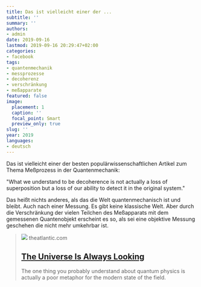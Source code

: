 ```yaml
---
title: Das ist vielleicht einer der ...
subtitle: ''
summary: ''
authors:
- admin
date: 2019-09-16
lastmod: 2019-09-16 20:29:47+02:00
categories:
- facebook
tags:
- quantenmechanik
- messprozesse
- decoherenz
- verschränkung
- meßapparate
featured: false
image:
  placement: 1
  caption: ''
  focal_point: Smart
  preview_only: true
slug: ''
year: 2019
languages:
- deutsch
---
```


Das ist vielleicht einer der besten populärwissenschaftlichen Artikel zum Thema Meßprozess in der Quantenmechanik:

"What we understand to be decoherence is not actually a loss of
superposition but a loss of our ability to detect it in the original
system."

Das heißt nichts anderes, als das die Welt quantenmechanisch ist und bleibt. Auch nach einer Messung. Es gibt keine klassische Welt. Aber durch die Verschränkung der vielen Teilchen des Meßapparats mit dem gemessenen Quantenobjekt erscheint es so, als sei eine objektive Messung geschehen die nicht mehr umkehrbar ist.
> [![](https://cdn.theatlantic.com/thumbor/oBU99fUcMxvtBtvLLScdM7BWA8A=/0x321:3511x2150/1200x625/media/img/mt/2018/10/RTS1IWZZ/original.jpg)](https://www.theatlantic.com/science/archive/2018/10/beyond-weird-decoherence-quantum-weirdness-schrodingers-cat/573448/)
> theatlantic.com
> ## [The Universe Is Always Looking](https://www.theatlantic.com/science/archive/2018/10/beyond-weird-decoherence-quantum-weirdness-schrodingers-cat/573448/)
>
>The one thing you probably understand about quantum physics is actually a poor metaphor for the modern state of the field.
